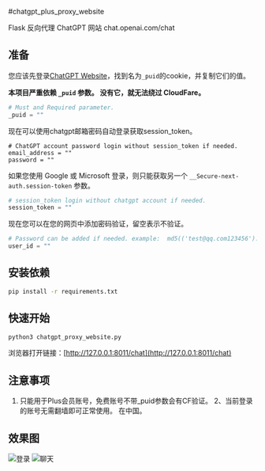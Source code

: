 #chatgpt_plus_proxy_website

Flask 反向代理 ChatGPT 网站 chat.openai.com/chat

## 准备

您应该先登录[ChatGPT Website](https://chat.openai.com/chat)，找到名为`_puid`的cookie，并复制它们的值。

**本项目严重依赖 `_puid` 参数。 没有它，就无法绕过 CloudFare。**

``` python
# Must and Required parameter.
_puid = ""
```

现在可以使用chatgpt邮箱密码自动登录获取session_token。

``` python3
# ChatGPT account password login without session_token if needed.
email_address = ""
password = ""
```

如果您使用 Google 或 Microsoft 登录，则只能获取另一个 `__Secure-next-auth.session-token` 参数。

``` python
# session_token login without chatgpt account if needed.
session_token = ""
```

现在您可以在您的网页中添加密码验证，留空表示不验证。

``` python
# Password can be added if needed. example:  md5(('test@qq.com123456').encode()).hexdigest()
user_id = ""
```

## 安装依赖

``` bash
pip install -r requirements.txt
```

## 快速开始

``` bash
python3 chatgpt_proxy_website.py
```

浏览器打开链接：[http://127.0.0.1:8011/chat](http://127.0.0.1:8011/chat)

## 注意事项

1. 只能用于Plus会员账号，免费账号不带_puid参数会有CF验证。
2、当前登录的账号无需翻墙即可正常使用。 在中国。

## 效果图
![登录](https://github.com/cooolr/chatgpt_plus_proxy_website/blob/main/login.png)
![聊天](https://github.com/cooolr/chatgpt_plus_proxy_website/blob/main/chat.png)
